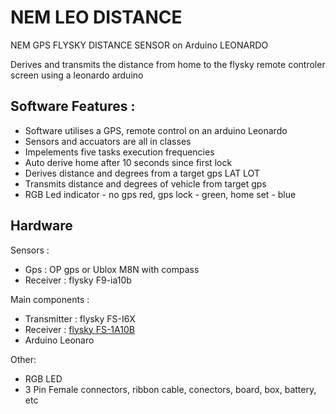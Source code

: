  # NEM LEO DISTANCE
 
 NEM GPS FLYSKY DISTANCE SENSOR on Arduino LEONARDO
 
 Derives and transmits the distance from home to the flysky remote controler screen using a leonardo arduino
 
 ## Software Features :
 
 - Software utilises a GPS, remote control on an arduino Leonardo
 - Sensors and accuators are all in classes
 - Impelements five tasks execution frequencies
 - Auto derive home after 10 seconds since first lock
 - Derives distance and degrees from a target gps LAT LOT
 - Transmits distance and degrees of vehicle from target gps
 - RGB Led indicator - no gps red, gps lock - green, home set - blue
 
 ## Hardware
 
 Sensors :
 
 - Gps : OP gps or Ublox M8N with compass
 - Receiver : flysky F9-ia10b
 
 Main components : 
 - Transmitter : flysky FS-I6X
 - Receiver : [flysky FS-1A10B](https://www.flysky-cn.com/ia10b-canshu)
 - Arduino Leonaro
 
 Other: 
 
 - RGB LED
 - 3 Pin Female connectors, ribbon cable, conectors, board, box, battery, etc
